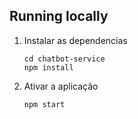 ## Running locally

1. Instalar as dependencias

    ```
    cd chatbot-service
    npm install
    ```

2. Ativar a aplicação

    ```
    npm start
    ```
